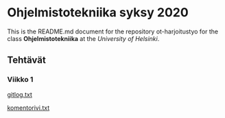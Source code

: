 # Ohjelmistotekniika syksy 2020

This is the README.md document for the repository ot-harjoitustyo for the class **Ohjelmistotekniika** at the *University of Helsinki*. 

## Tehtävät

### Viikko 1
[gitlog.txt](https://github.com/Alex-Elias/ot-harjoitustyo/blob/master/laskarit/viikko1/gitlog.txt)

[komentorivi.txt](https://github.com/Alex-Elias/ot-harjoitustyo/blob/master/laskarit/viikko1/komentorivi.txt)
